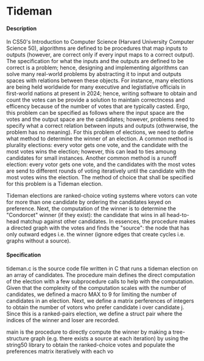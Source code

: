 # Tideman
#### Description
In CS50's Introduction to Computer Science (Harvard University Computer Science 50), algorithms are defined to be procedures that map inputs to outputs (however, are correct only if every input maps to a correct output). The specification for what the inputs and the outputs are defined to be correct is a problem; hence, designing and implementing algorithms can solve many real-world problems by abstracting it to input and outputs spaces with relations between these objects. For instance, many elections are being held worldwide for many executive and legistlative officials in first-world nations at present in 2024; hence, writing software to obtain and count the votes can be provide a solution to maintain correctncess and efficency because of the number of votes that are typically casted. Ergo, this problem can be specified as follows where the input space are the votes and the output space are the candidates; however, problems need to specify what a correct relation between inputs and outputs (othwerwise, the problem has no meaning). For this problem of elections, we need to define what method to determine the winner of an election. A common method is plurality elections: every votor gets one vote, and the candidate with the most votes wins the election; however, this can lead to ties amoung candidates for small instances. Another common method is a runoff election: every votor gets one vote, and the candidates with the most votes are send to different rounds of voting iteratively until the candidate with the most votes wins the election. The method of choice that shall be specified for this problem is a Tideman election. 

Tideman elections are ranked-choice voting systems where votors can vote for more than one candidate by ordering the candidates keyed on preference. Next, the computation of the winner is to determine the "Condorcet" winner (if they exist): the candidate that wins in all head-to-head matchup against other candidates. In essences, the procedure makes a directed graph with the votes and finds the "source": the node that has only outward edges i.e. the winner (ignore edges that create cycles i.e. graphs without a source).
#### Specification
tideman.c is the source code file written in C that runs a tideman election on an array of candidates. The procedure main defines the direct computation of the election with a few subprocedure calls to help with the computation. Given that the complexity of the computation scales with the number of candidates, we defined a macro MAX to 9 for limiting the number of candidates in an election. Next, we define a matrix perferences of integers to obtain the number of votors who prefer candidate i over candidate j. Since this is a ranked-pairs election, we define a struct pair where the indices of the winner and loser are recorded. 

main is the procedure to directly compute the winner by making a tree-structure graph (e.g. there exists a source at each iteration) by using the string50 library to obtain the ranked-choice votes and populate the preferences matrix iteratively with each vo  
